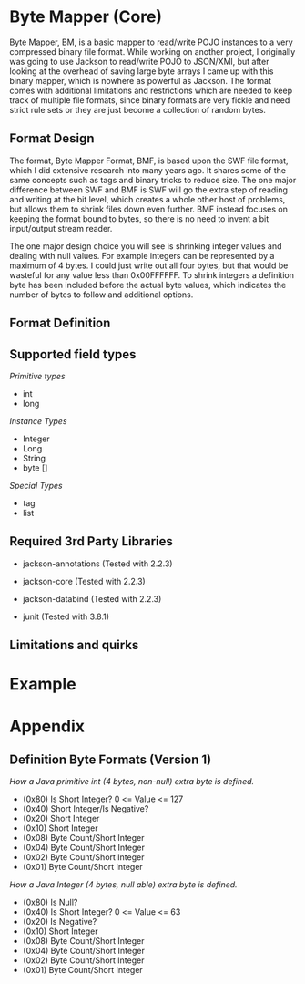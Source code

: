 Byte Mapper (Core)
============

Byte Mapper, BM, is a basic mapper to read/write POJO instances to a very compressed binary file format.  While working on another project, I originally was going to use Jackson to read/write POJO to JSON/XMl, but after looking at the overhead of saving large byte arrays I came up with this binary mapper, which is nowhere as powerful as Jackson.  The format comes with additional limitations and restrictions which are needed to keep track of multiple file formats, since binary formats are very fickle and need strict rule sets or they are just become a collection of random bytes.

Format Design
------------

The format, Byte Mapper Format, BMF, is based upon the SWF file format, which I did extensive research into many years ago.  It shares some of the same concepts such as tags and binary tricks to reduce size.  The one major difference between SWF and BMF is SWF will go the extra step of reading and writing at the bit level, which creates a whole other host of problems, but allows them to shrink files down even further.  BMF instead focuses on keeping the format bound to bytes, so there is no need to invent a bit input/output stream reader.

The one major design choice you will see is shrinking integer values and dealing with null values.  For example integers can be represented by a maximum of 4 bytes.  I could just write out all four bytes, but that would be wasteful for any value less than 0x00FFFFFF.  To shrink integers a definition byte has been included before the actual byte values, which indicates the number of bytes to follow and additional options.

Format Definition  
------------

Supported field types
------------

*Primitive types*

* int
* long

*Instance Types*

* Integer
* Long
* String
* byte []

*Special Types*

* tag
* list

Required 3rd Party Libraries
------------

* jackson-annotations (Tested with 2.2.3)
* jackson-core (Tested with 2.2.3)
* jackson-databind (Tested with 2.2.3)

* junit (Tested with 3.8.1)

Limitations and quirks
------------


Example
============


Appendix
============

Definition Byte Formats (Version 1)
------------

*How a Java primitive int (4 bytes, non-null) extra byte is defined.*

* (0x80) Is Short Integer?  0 <= Value <= 127 
* (0x40) Short Integer/Is Negative?
* (0x20) Short Integer
* (0x10) Short Integer
* (0x08) Byte Count/Short Integer
* (0x04) Byte Count/Short Integer
* (0x02) Byte Count/Short Integer
* (0x01) Byte Count/Short Integer

*How a Java Integer (4 bytes, null able) extra byte is defined.*

* (0x80) Is Null?
* (0x40) Is Short Integer?  0 <= Value <= 63 
* (0x20) Is Negative?
* (0x10) Short Integer
* (0x08) Byte Count/Short Integer
* (0x04) Byte Count/Short Integer
* (0x02) Byte Count/Short Integer
* (0x01) Byte Count/Short Integer
